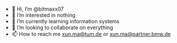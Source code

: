- 👋 Hi, I’m @bitmaxx07
- 👀 I’m interested in nothing
- 🌱 I’m currently learning information systems
- 💞️ I’m looking to collaborate on everything
- 📫 How to reach me xun.ma@tum.de or xun.ma@partner.bmw.de

